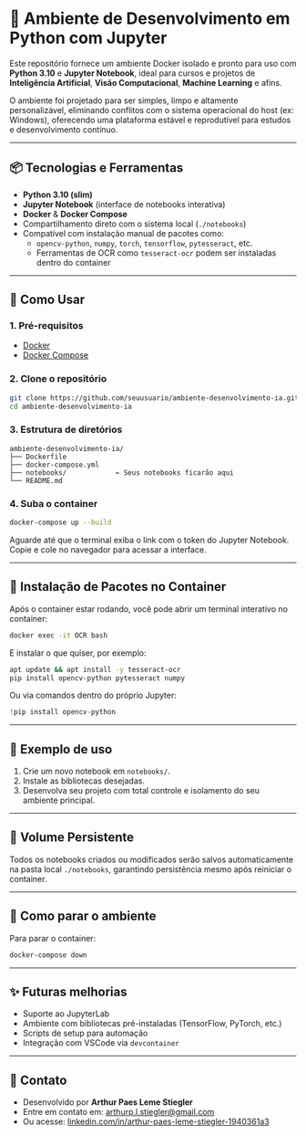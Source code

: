 # 🧠 Ambiente de Desenvolvimento em Python com Jupyter

Este repositório fornece um ambiente Docker isolado e pronto para uso com **Python 3.10** e **Jupyter Notebook**, ideal para cursos e projetos de **Inteligência Artificial**, **Visão Computacional**, **Machine Learning** e afins.

O ambiente foi projetado para ser simples, limpo e altamente personalizável, eliminando conflitos com o sistema operacional do host (ex: Windows), oferecendo uma plataforma estável e reprodutível para estudos e desenvolvimento contínuo.

---

## 📦 Tecnologias e Ferramentas

- **Python 3.10 (slim)**
- **Jupyter Notebook** (interface de notebooks interativa)
- **Docker** & **Docker Compose**
- Compartilhamento direto com o sistema local (`./notebooks`)
- Compatível com instalação manual de pacotes como:
  - `opencv-python`, `numpy`, `torch`, `tensorflow`, `pytesseract`, etc.
  - Ferramentas de OCR como `tesseract-ocr` podem ser instaladas dentro do container

---

## 🚀 Como Usar

### 1. Pré-requisitos

- [Docker](https://www.docker.com/)
- [Docker Compose](https://docs.docker.com/compose/)

### 2. Clone o repositório

```bash
git clone https://github.com/seuusuario/ambiente-desenvolvimento-ia.git
cd ambiente-desenvolvimento-ia
```

### 3. Estrutura de diretórios

```
ambiente-desenvolvimento-ia/
├── Dockerfile
├── docker-compose.yml
├── notebooks/            ← Seus notebooks ficarão aqui
└── README.md
```

### 4. Suba o container

```bash
docker-compose up --build
```

Aguarde até que o terminal exiba o link com o token do Jupyter Notebook. Copie e cole no navegador para acessar a interface.

---

## 🔧 Instalação de Pacotes no Container

Após o container estar rodando, você pode abrir um terminal interativo no container:

```bash
docker exec -it OCR bash
```

E instalar o que quiser, por exemplo:

```bash
apt update && apt install -y tesseract-ocr
pip install opencv-python pytesseract numpy
```

Ou via comandos dentro do próprio Jupyter:

```python
!pip install opencv-python
```

---

## 🧪 Exemplo de uso

1. Crie um novo notebook em `notebooks/`.
2. Instale as bibliotecas desejadas.
3. Desenvolva seu projeto com total controle e isolamento do seu ambiente principal.

---

## 📁 Volume Persistente

Todos os notebooks criados ou modificados serão salvos automaticamente na pasta local `./notebooks`, garantindo persistência mesmo após reiniciar o container.

---

## 🛑 Como parar o ambiente

Para parar o container:

```bash
docker-compose down
```

---

## ✨ Futuras melhorias

* Suporte ao JupyterLab
* Ambiente com bibliotecas pré-instaladas (TensorFlow, PyTorch, etc.)
* Scripts de setup para automação
* Integração com VSCode via `devcontainer`

---

## 💬 Contato

- Desenvolvido por **Arthur Paes Leme Stiegler**
- Entre em contato em: [arthurp.l.stiegler@gmail.com](mailto:arthurp.l.stiegler@gmail.com)
- Ou acesse: [linkedin.com/in/arthur-paes-leme-stiegler-1940361a3](www.linkedin.com/in/arthur-paes-leme-stiegler-1940361a3)
